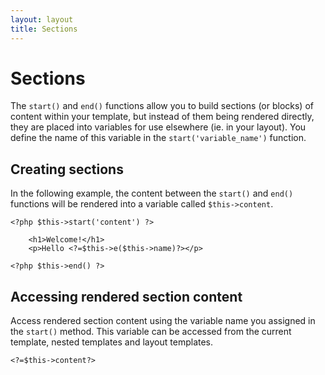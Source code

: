 ```yaml
---
layout: layout
title: Sections
---
```


Sections
========

The `start()` and `end()` functions allow you to build sections (or blocks) of content within your template, but instead of them being rendered directly, they are placed into variables for use elsewhere (ie. in your layout). You define the name of this variable in the `start('variable_name')` function.

## Creating sections

In the following example, the content between the `start()` and `end()` functions will be rendered into a variable called `$this->content`.

~~~language-php
<?php $this->start('content') ?>

    <h1>Welcome!</h1>
    <p>Hello <?=$this->e($this->name)?></p>

<?php $this->end() ?>
~~~

## Accessing rendered section content

Access rendered section content using the variable name you assigned in the `start()` method. This variable can be accessed from the current template, nested templates and layout templates.

~~~language-php
<?=$this->content?>
~~~